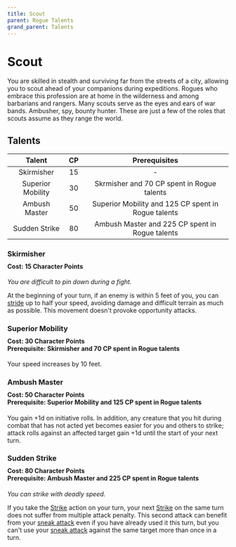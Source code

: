 ```yaml
---
title: Scout
parent: Rogue Talents
grand_parent: Talents
---
```


# Scout
You are skilled in stealth and surviving far from the streets of a city, allowing you to scout ahead of your companions during expeditions. Rogues who embrace this profession are at home in the wilderness and among barbarians and rangers. Many scouts serve as the eyes and ears of war bands. Ambusher, spy, bounty hunter. These are just a few of the roles that scouts assume as they range the world.

## Talents

| Talent | CP | Prerequisites |
|:------:|:--:|:-------------:|
| Skirmisher        | 15 | - |
| Superior Mobility | 30 | Skrmisher and 70 CP spent in Rogue talents |
| Ambush Master     | 50 | Superior Mobility and 125 CP spent in Rogue talents |
| Sudden Strike     | 80 | Ambush Master and 225 CP spent in Rogue talents |

### Skirmisher

<div style="margin-top:-10px;"></div>

#### **Cost:** 15 Character Points
*You are difficult to pin down during a fight.*

At the beginning of your turn, if an enemy is within 5 feet of you, you can [stride](https://stormchaserroleplaying.com/stormchaserRPG/Combat/Moves/Stride/) up to half your speed, avoiding damage and difficult terrain as much as possible. This movement doesn't provoke opportunity attacks.

### Superior Mobility

<div style="margin-top:-10px;"></div>

#### **Cost:** 30 Character Points<br>**Prerequisite:** Skirmisher and 70 CP spent in Rogue talents 
Your speed increases by 10 feet.

### Ambush Master

<div style="margin-top:-10px;"></div>

#### **Cost:** 50 Character Points<br>**Prerequisite:** Superior Mobility and 125 CP spent in Rogue talents 
You gain +1d on initiative rolls. In addition, any creature that you hit during combat that has not acted yet becomes easier for you and others to strike; attack rolls against an affected target gain +1d until the start of your next turn.

### Sudden Strike

<div style="margin-top:-10px;"></div>

#### **Cost:** 80 Character Points<br>**Prerequisite:** Ambush Master and 225 CP spent in Rogue talents 
*You can strike with deadly speed.*

If you take the [Strike](https://stormchaserroleplaying.com/stormchaserRPG/Combat/Actions/Strike/) action on your turn, your next [Strike](https://stormchaserroleplaying.com/stormchaserRPG/Combat/Actions/Strike/) on the same turn does not suffer from multiple attack penalty. This second attack can benefit from your [sneak attack](https://stormchaserroleplaying.com/stormchaserRPG/Talents/Rogue/#sneak-attack) even if you have already used it this turn, but you can't use your [sneak attack](https://stormchaserroleplaying.com/stormchaserRPG/Talents/Rogue/#sneak-attack) against the same target more than once in a turn.
